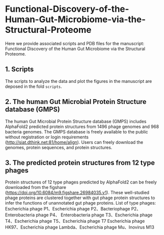 # Functional-Discovery-of-the-Human-Gut-Microbiome-via-the-Structural-Proteome

Here we provide associated scripts and PDB files for the manuscript: Functional Discovery of the Human Gut Microbiome via the Structural Proteome.


## 1. Scripts
The scripts to analyze the data and plot the figures in the manuscript are deposed in the fold `scripts`.

## 2. The human Gut Microbial Protein Structure database (GMPS)
The human Gut Microbial Protein Structure database (GMPS) includes AlphaFold2 predicted protein structures from 1496 phage genomes and 968 bacteria genomes. The GMPS database is freely available to the public without registration or login requirements (http://siat.dthink.net:81/home/align). Users can freely download the genomes, protein sequences, and protein structures.

## 3. The predicted protein structures from 12 type phages
Protein structures of 12 type phages predicted by AlphaFold2 can be freely downloaded from the figshare (https://doi.org/10.6084/m9.figshare.26984035.v1). These well-studied phage proteins are clustered together with gut phage protein structures to infer the functions of unannotated gut phage proteins.
List of type phages:
Escherichia phage P1、Escherichia phage P2、Bacteriophage P2、Enterobacteria phage P4、
Enterobacteria phage T3、Escherichia phage T4、Escherichia phage T5、Escherichia phage T7
Escherichia phage HK97、Escherichia phage Lambda、Escherichia phage Mu、Inovirus M13
